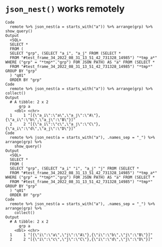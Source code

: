 # `json_nest()` works remotely

    Code
      remote %>% json_nest(a = starts_with("a")) %>% arrange(grp) %>% show_query()
    Output
      <SQL>
      SELECT *
      FROM (
      SELECT "grp", (SELECT "a_i", "a_j" FROM (SELECT *
      FROM "#test_frame_34_2022_08_31_13_51_42_731328_14985") "*tmp_a*" WHERE ("grp" = "*tmp*"."grp") FOR JSON PATH) AS "a" FROM (SELECT *
      FROM "#test_frame_34_2022_08_31_13_51_42_731328_14985") "*tmp*" GROUP BY "grp"
      ) "q01"
      ORDER BY "grp"
    Code
      remote %>% json_nest(a = starts_with("a")) %>% arrange(grp) %>% collect()
    Output
      # A tibble: 2 x 2
          grp a                                                              
        <dbl> <chr>                                                          
      1     1 "[{\"a_i\":\"a\",\"a_j\":\"A\"},{\"a_i\":\"b\",\"a_j\":\"B\"}]"
      2     2 "[{\"a_i\":\"c\",\"a_j\":\"C\"},{\"a_i\":\"d\",\"a_j\":\"D\"}]"
    Code
      remote %>% json_nest(a = starts_with("a"), .names_sep = "_") %>% arrange(grp) %>%
        show_query()
    Output
      <SQL>
      SELECT *
      FROM (
      SELECT "grp", (SELECT "a_i" "i", "a_j" "j" FROM (SELECT *
      FROM "#test_frame_34_2022_08_31_13_51_42_731328_14985") "*tmp_a*" WHERE ("grp" = "*tmp*"."grp") FOR JSON PATH) AS "a" FROM (SELECT *
      FROM "#test_frame_34_2022_08_31_13_51_42_731328_14985") "*tmp*" GROUP BY "grp"
      ) "q01"
      ORDER BY "grp"
    Code
      remote %>% json_nest(a = starts_with("a"), .names_sep = "_") %>% arrange(grp) %>%
        collect()
    Output
      # A tibble: 2 x 2
          grp a                                                      
        <dbl> <chr>                                                  
      1     1 "[{\"i\":\"a\",\"j\":\"A\"},{\"i\":\"b\",\"j\":\"B\"}]"
      2     2 "[{\"i\":\"c\",\"j\":\"C\"},{\"i\":\"d\",\"j\":\"D\"}]"

